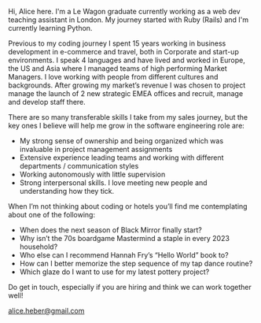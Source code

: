 
Hi, Alice here.
I'm a Le Wagon graduate currently working as a web dev teaching assistant in London. 
My journey started with Ruby (Rails) and I'm currently learning Python.

Previous to my coding journey I spent 15 years working in business development in e-commerce and travel, both in Corporate and start-up environments. I speak 4 languages and have lived and worked in Europe, the US and Asia where I managed teams of high performing Market Managers. I love working with people from different cultures and backgrounds. 
After growing my market’s revenue I was chosen to project manage the launch of 2 new strategic EMEA offices and recruit, manage and develop staff there. 

There are so many transferable skills I take from my sales journey, but the key ones I believe will help me grow in the software engineering role are: 
- My strong sense of ownership and being organized which was invaluable in project management assignments
- Extensive experience leading teams and working with different departments / communication styles
- Working autonomously with little supervision
- Strong interpersonal skills. I love meeting new people and understanding how they tick.

When I’m not thinking about coding or hotels you’ll find me contemplating about one of the following:
- When does the next season of Black Mirror finally start?
- Why isn’t the 70s boardgame Mastermind a staple in every 2023 household?
- Who else can I recommend Hannah Fry’s “Hello World” book to?
- How can I better memorize the step sequence of my tap dance routine?
- Which glaze do I want to use for my latest pottery project?

Do get in touch, especially if you are hiring and think we can work together well!

alice.heber@gmail.com
